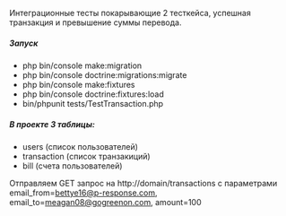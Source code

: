 Интеграционные тесты покарывающие 2 тесткейса, успешная транзакция и превышение суммы перевода.

##### Запуск
- php bin/console make:migration
- php bin/console doctrine:migrations:migrate
- php bin/console make:fixtures
- php bin/console doctrine:fixtures:load
- bin/phpunit tests/TestTransaction.php

##### В проекте 3 таблицы:

- users (список пользователей)
- transaction (список транзакиций)
- bill (счета пользователей)

Отправляем GET запрос на http://domain/transactions с параметрами email_from=bettye16@p-response.com, 
email_to=meagan08@gogreenon.com, amount=100